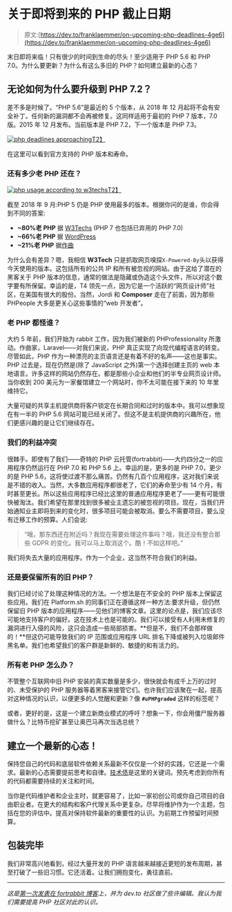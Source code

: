 # 关于即将到来的 PHP 截止日期

> 原文:[https://dev.to/franklaemmer/on-upcoming-php-deadlines-4ge6](https://dev.to/franklaemmer/on-upcoming-php-deadlines-4ge6)

末日即将来临！只有很少的时间到生命的尽头！至少适用于 PHP 5.6 和 PHP 7.0。为什么要更新？为什么有这么多旧的 PHP？如何建立最新的心态？

## 无论如何为什么要升级到 PHP 7.2？

差不多是时候了。“PHP 5.6”是最近的 5 个版本，从 2018 年 12 月起将不会有安全补丁。任何新的漏洞都不会再被修复。这同样适用于最初的 PHP 7 版本，7.0 版。2015 年 12 月发布。当前版本是 PHP 7.2，下一个版本是 PHP 7.3。

[![php deadlines approaching](../Images/77e2d02afc7a1a44facb44030111d285.png)T2】](https://res.cloudinary.com/practicaldev/image/fetch/s--uuuFmXmQ--/c_limit%2Cf_auto%2Cfl_progressive%2Cq_auto%2Cw_880/https://blog.fortrabbit.com/dist/img/php-version-deadline-on-php-net.png)

在这里可以看到官方支持的 PHP 版本和寿命。

### 还有多少老 PHP 还在？

[![php usage according to w3techs](../Images/627c1b892dd21f55502f036084e9b816.png)T2】](https://res.cloudinary.com/practicaldev/image/fetch/s--Ku0Qn0Xl--/c_limit%2Cf_auto%2Cfl_progressive%2Cq_auto%2Cw_880/https://blog.fortrabbit.com/dist/img/php-usage-according-to-w3techs.png)

截至 2018 年 9 月:PHP 5 仍是 PHP 使用最多的版本。根据你问的是谁，你会得到不同的答案:

*   **~80%老 PHP** 据 [W3Techs](https://w3techs.com/technologies/details/pl-php/all/all) (PHP 7 也包括已弃用的 PHP 7.0)
*   **~66%老 PHP** 据 [WordPress](https://wordpress.org/about/stats/)
*   **~21%老 PHP** 据[作曲](https://seld.be/notes/php-versions-stats-2018-1-edition)

为什么会有差异？嗯，我相信 **W3Tech** 只是抓取网页嗅探`X-Powered-By`头以获得今天使用的版本。这包括所有的公共 IP 和所有被忽视的网站。由于这给了潜在的黑客关于 PHP 版本的信息，通常的做法是隐藏或伪造这个头文件，所以对这个数字要有所保留。幸运的是，T4 领先一点，因为它是一个活跃的“网页设计师”社区，在美国有很大的股份。当然，Jordi 和 **Composer** 走在了前面，因为那些 PHPeople 大多是更关心这些事情的“web 开发者”。

### 老 PHP 都怪谁？

大约 5 年前，我们开始为 rabbit 工作，因为我们被新的 PHProfessionality 所激动。作曲家，Laravel——对我们来说，PHP 真正实现了向现代编程语言的转变。尽管如此，PHP 作为一种漂亮的主页语言还是有着不好的名声——这也是事实。PHP 过去是，现在仍然是(除了 JavaScript 之外)第一个选择创建主页的 web 本地语言。许多这样的网站仍然存在。都是那些小企业和他们的半专业网页设计师。当你收到 200 美元为一家餐馆建立一个网站时，你不太可能在接下来的 10 年里维持它。

大量可疑的共享主机提供商将客户锁定在长期合同和过时的版本中。我可以想象现在有一半的 PHP 5.6 网站可能已经关闭了。但这不是主机提供商的兴趣所在，他们更感兴趣的是让它们继续存在。

### 我们的利益冲突

很棘手。即使有了我们——奇特的 PHP 云托管(fortrabbit)——大约四分之一的应用程序仍然运行在 PHP 7.0 和 PHP 5.6 上。幸运的是，更多的是 PHP 7.0，更少的是 PHP 5.6，这将使过渡不那么痛苦。仍然有几百个应用程序，这对我们来说是不错的收入。当然，大多数应用程序都很老了，它们的寿命至少有 14 个月，有时甚至更长。所以这些应用程序已经比这里的普通应用程序更老了——更有可能很快被淘汰。我们希望在那里找到很多被业主遗忘的被忽视的项目。现在，当我们开始通知业主即将到来的变化时，很多项目可能会被取消。要么不需要项目，要么没有迁移工作的预算。人们会说:

> “哦，那东西还在附近吗？我现在需要处理这件事吗？哦，我还没有整合那些 GDPR 的变化。我可以马上取消这个。酷！不如这样吧。”

我们将失去大量的应用程序。作为一个企业，这当然不符合我们的利益。

### 还是要保留所有的旧 PHP？

我们已经讨论了处理这种情况的方法。一个想法是在不安全的 PHP 版本上保留这些应用。我们在 Platform.sh 的同事们正在遵循这样一种方法:要求升级，但仍然保留旧 PHP 版本的应用程序——见他们的博客文章。这里的论点是，我们应该尽可能地支持客户的偏好。这在技术上也是可能的。我们可以接受有人利用未修复的漏洞进行入侵的风险，这只会造成一些局部损害。**但是不，我们不会那样做的！**但这仍可能导致我们的 IP 范围或应用程序 URL 排名下降或被列入垃圾邮件黑名单。我们也希望我们的客户群是新鲜的、敏捷的和有活力的。

### 所有老 PHP 怎么办？

不管整个互联网中旧 PHP 安装的真实数量是多少，很快就会有成千上万的过时的、未受保护的 PHP 服务器等着黑客来接管它们。也许我们应该聚在一起，提高对这种情况的认识，以便更多的人觉醒和更新？像 **`#uPHPgraded`** 这样的标签呢？

或者，更好的是，这是一个建立新商业模式的呼吁？想象一下，你会用僵尸服务器做什么？比特币挖矿甚至让奥巴马再次当选总统？

## 建立一个最新的心态！

保持您自己的代码和底层软件依赖关系最新不仅仅是一个好的实践，它还是一个需求。最新的心态需要提前思考和自律。[技术债](https://en.wikipedia.org/wiki/Technical_debt)是这里的关键词。预先考虑到你所有的代码都需要持续的关注和时间。

当你是代码维护者和企业主时，就更容易了，比如一家初创公司或你自己项目的自由职业者。在更大的结构和客户代理关系中更复杂。尽早将维护作为一个主题，包括在您的评估中。提高对保持软件最新的重要性的认识。为前期工作预留时间预算。

## 包装完毕

我们非常高兴地看到，经过大量开发的 PHP 语言越来越接近更短的发布周期，甚至打破了一些旧习惯。它还活着。让我们拥抱变化，勇往直前。

* * *

*这是[第一次发表在 fortrabbit 博客](https://blog.fortrabbit.com/on-php-deadlines)上，并为 dev.to 社区做了些许编辑。我认为我们需要提高 PHP 社区对此的认识。*